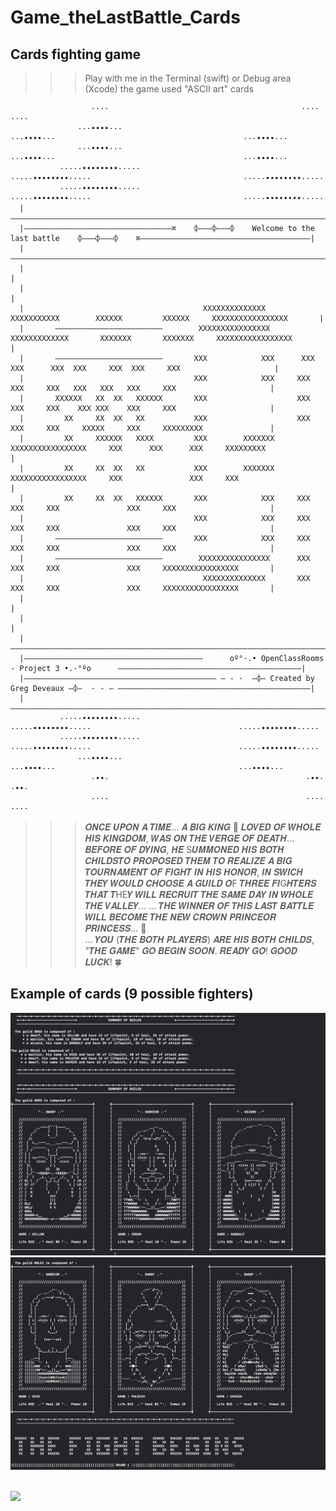 # Game_theLastBattle_Cards
## Cards fighting game
 
 >>> Play with me in the Terminal (swift) or Debug area (Xcode)
 >>> the game used "ASCII art" cards 

                      ····                                           ····                                                ····
                   ···••••···                                     ···••••···                                          ···••••···
                   ···••••···                                     ···••••···                                          ···••••···
               ·····••••••••·····                             ·····••••••••·····                                  ·····••••••••·····
               ·····••••••••·····                             ·····••••••••·····                                  ·····••••••••·····
      |—————————————————————————————————————————————————————————————————————————————————————————————————————————————————————————————————————|
      |—————————————————————————————————⌘    ⌽———⌽———⌽    Welcome to the last battle    ⌽———⌽———⌽    ⌘——————————————————————————————————————|
      |—————————————————————————————————————————————————————————————————————————————————————————————————————————————————————————————————————|
      |                                                                                                                                     |
      |                                                                                                                                     |
      |                                        XXXXXXXXXXXXXX          XXXXXXXXXXX        XXXXXX         XXXXXX     XXXXXXXXXXXXXXXXX       |
      |       ————————————————————————        XXXXXXXXXXXXXXXX        XXXXXXXXXXXXX       XXXXXXX       XXXXXXX     XXXXXXXXXXXXXXXXX       |
      |       ————————————————————————       XXX            XXX      XXX         XXX      XXX  XXX     XXX  XXX     XXX                     |
      |                                      XXX            XXX     XXX           XXX     XXX   XXX   XXX   XXX     XXX                     |
      |       XXXXXX   XX  XX   XXXXXX       XXX                    XXX           XXX     XXX    XXX XXX    XXX     XXX                     |
      |         XX     XX  XX   XX           XXX                    XXX           XXX     XXX     XXXXX     XXX     XXXXXXXXX               |
      |         XX     XXXXXX   XXXX         XXX        XXXXXXX     XXXXXXXXXXXXXXXXX     XXX      XXX      XXX     XXXXXXXXX               |
      |         XX     XX  XX   XX           XXX        XXXXXXX     XXXXXXXXXXXXXXXXX     XXX               XXX     XXX                     |
      |         XX     XX  XX   XXXXXX       XXX            XXX     XXX           XXX     XXX               XXX     XXX                     |
      |                                      XXX            XXX     XXX           XXX     XXX               XXX     XXX                     |
      |       ————————————————————————       XXX            XXX     XXX           XXX     XXX               XXX     XXX                     |
      |       ————————————————————————        XXXXXXXXXXXXXXXX      XXX           XXX     XXX               XXX     XXXXXXXXXXXXXXXXX       |
      |                                        XXXXXXXXXXXXXX       XXX           XXX     XXX               XXX     XXXXXXXXXXXXXXXXX       |
      |                                                                                                                                     |
      |                                                                                                                                     |
      |—————————————————————————————————————————————————————————————————————————————————————————————————————————————————————————————————————|
      |————————————————————————————————————————      oº°·.• OpenClassRooms - Project 3 •.·°ºo      —————————————————————————————————————————|
      |——————————————————————————————————————————— — - ·  –⌽– Created by Greg Deveaux –⌽–  · - — ———————————————————————————————————————————|
      |—————————————————————————————————————————————————————————————————————————————————————————————————————————————————————————————————————|
               ·····••••••••·····                              ·····••••••••·····                                 ·····••••••••·····
               ·····••••••••·····                              ·····••••••••·····                                 ·····••••••••·····
                   ···••••···                                      ···••••···                                         ···••••···
                      ·••·                                            ·••·                                               ·••·
                      ····                                            ····                                               ····
            
            
>>> 𝑶𝑵𝑪𝑬 𝑼𝑷𝑶𝑵 𝑨 𝑻𝑰𝑴𝑬… 𝑨 𝑩𝑰𝑮 𝑲𝑰𝑵𝑮 🤴 𝑳𝑶𝑽𝑬𝑫 𝑶𝑭 𝑾𝑯𝑶𝑳𝑬 𝑯𝑰𝑺 𝑲𝑰𝑵𝑮𝑫𝑶𝑴, 𝑾𝑨𝑺 𝑶𝑵 𝑻𝑯𝑬 𝑽𝑬𝑹𝑮𝑬 𝑶𝑭 𝑫𝑬𝑨𝑻𝑯… 
>>> 𝑩𝑬𝑭𝑶𝑹𝑬 𝑶𝑭 𝑫𝒀𝑰𝑵𝑮, 𝑯𝑬 S𝑼𝑴𝑴𝑶𝑵𝑬𝑫 𝑯𝑰𝑺 𝑩𝑶𝑻𝑯 𝑪𝑯𝑰𝑳𝑫𝑺𝑻𝑶 𝑷𝑹𝑶𝑷𝑶𝑺𝑬𝑫 𝑻𝑯𝑬𝑴 𝑻𝑶 𝑹𝑬𝑨𝑳𝑰𝒁𝑬 𝑨 𝑩𝑰𝑮 𝑻𝑶𝑼𝑹𝑵𝑨𝑴𝑬𝑵𝑻 𝑶𝑭 𝑭𝑰𝑮𝑯𝑻 𝑰𝑵 𝑯𝑰𝑺 𝑯𝑶𝑵𝑶𝑹,
>>> 𝑰𝑵 𝑺𝑾𝑰𝑪𝑯 𝑻𝑯𝑬𝒀 𝑾𝑶𝑼𝑳𝑫 𝑪𝑯𝑶𝑶𝑺𝑬 𝑨 𝑮𝑼𝑰𝑳𝑫 𝑶F 𝑻𝑯𝑹𝑬𝑬 𝑭𝑰G𝑯𝑻𝑬𝑹𝑺 𝑻𝑯𝑨𝑻 𝑻HE𝒀 𝑾𝑰𝑳𝑳 𝑹𝑬𝑪𝑹𝑼𝑰𝑻 𝑻𝑯𝑬 𝑺𝑨𝑴𝑬 𝑫𝑨𝒀 𝑰𝑵 𝑾𝑯𝑶𝑳𝑬 𝑻𝑯𝑬 𝑽𝑨𝑳𝑳𝑬𝒀… 
>>> … 𝑻𝑯𝑬 𝑾𝑰𝑵𝑵𝑬𝑹 𝑶𝑭 𝑻𝑯𝑰𝑺 𝑳𝑨𝑺𝑻 𝑩𝑨𝑻𝑻𝑳𝑬 𝑾𝑰𝑳𝑳 𝑩𝑬𝑪𝑶𝑴𝑬 𝑻𝑯𝑬 𝑵𝑬𝑾 𝑪𝑹𝑶𝑾𝑵 𝑷𝑹𝑰𝑵𝑪𝑬𝑶𝑹 𝑷𝑹𝑰𝑵𝑪𝑬𝑺𝑺… 👑  
>>> … 𝒀𝑶𝑼 (𝑻𝑯𝑬 𝑩𝑶𝑻𝑯 𝑷𝑳𝑨𝒀𝑬𝑹𝑺) 𝑨𝑹𝑬 𝑯𝑰𝑺 𝑩𝑶𝑻𝑯 𝑪𝑯𝑰𝑳𝑫𝑺, "𝑻𝑯𝑬 𝑮𝑨𝑴𝑬" 𝑮𝑶 𝑩𝑬𝑮𝑰𝑵 𝑺𝑶𝑶𝑵. 𝑹𝑬𝑨𝑫𝒀 𝑮𝑶! 𝑮𝑶𝑶𝑫 𝑳𝑼𝑪𝑲! 🍀 



## Example of cards (9 possible fighters)

![ecran1](https://github.com/GregDeveaux/GregDeveaux/blob/main/documents/ecran1.png)
![ecran2](https://github.com/GregDeveaux/GregDeveaux/blob/main/documents/ecran2.png)

<br/>
<img height="20em" src="https://hits.seeyoufarm.com/api/count/incr/badge.svg?url=https%3A%2F%2Fgithub.com%2FGregDeveaux%2FGame_theLastBattle_Cards%2Ftree%2Fmain&count_bg=%2379C83D&title_bg=%23555555&icon=&icon_color=%23E7E7E7&title=hits&edge_flat=false" />
